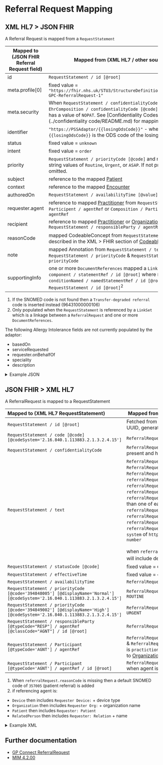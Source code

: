 # Referral Request Mapping

## XML HL7 > JSON FHIR

A Referral Request is mapped from a `RequestStatement`

| Mapped to (JSON FHIR Referral Request field) | Mapped from (XML HL7 / other source)                                                                                                                                                                                               |
|----------------------------------------------|------------------------------------------------------------------------------------------------------------------------------------------------------------------------------------------------------------------------------------|
| id                                           | `RequestStatement / id [@root]`                                                                                                                                                                                                    |
| meta.profile\[0]                             | fixed value = `"https://fhir.nhs.uk/STU3/StructureDefinition/CareConnect-GPC-ReferralRequest-1"`                                                                                                                                   |
| meta.security                                | When `RequestStatement / confidentialityCode [@code]` or `EhrComposition / confidentialityCode [@code]` is present and has a value of `NOPAT`. See [Confidentiality Codes](../confidentiality code/README.md) for mapping details. |
| identifier                                   | `"https://PSSAdaptor/{{losingOdsCode}}"` - where the `{{losingOdsCode}}` is the ODS code of the losing practice                                                                                                                    |
| status                                       | fixed value = `unknown`                                                                                                                                                                                                            |
| intent                                       | fixed value = `order`                                                                                                                                                                                                              |
| priority                                     | `RequestStatement / priorityCode [@code]` and mapped to string values of `Routine`, `Urgent`, or `ASAP`. If not present then it is omitted.                                                                                        |
| subject                                      | reference to the mapped [Patient](../patient/README.md)                                                                                                                                                                            |
| context                                      | reference to the mapped [Encounter](../encounters/README.md)                                                                                                                                                                       |
| authoredOn                                   | `RequestStatement / availabilityTime [@value]`                                                                                                                                                                                     |
| requester.agent                              | reference to mapped [Practitioner](../practitioners/README.md) from `RequestStatement / Participent / agentRef` or `Composition / Participent / agentRef`                                                                          |
| recipient                                    | reference to mapped [Practitioner](../practitioners/README.md) or [Organization](../organizations/README.md) from `RequestStatement / responsibleParty / agentRef`                                                                 |
| reasonCode                                   | mapped CodeableConcept from `RequestStatement / code` <sup>1</sup> as described in the XML > FHIR section of [Codeable Concept](../codeable%20concept/README.md)                                                                   |
| note                                         | mapped Annotation from `RequestStatement / text` & `RequestStatement / priorityCode` & `RequestStatement / priorityCode`                                                                                                           |
| supportingInfo                               | one or more `DocumentReferences` mapped a `LinkSet / component / statementRef / id [@root]` where `LinkSet / conditionNamed / namedStatementRef / id [@root]` references `RequestStatement / id [@root]`<sup>2</sup>               |

1.  If the SNOMED code is not found then a `Transfer-degraded referral` code is inserted instead (96431000000106)
2.  Only populated when the `RequestStatement` is referenced by a `LinkSet` which is a linkage between a 
    `ReferralRequest` and one or more `DocumentReferences`.

The following Allergy Intolerance fields are not currently populated by the adaptor:
- basedOn
- serviceRequested
- requester.onBehalfOf
- speciality
- description


<details>
    <summary>Example JSON</summary>

```
{
    "resourceType": "ReferralRequest",
    "id": "referral-request-id",
    "meta": {
        "profile": [
            "https://fhir.nhs.uk/STU3/StructureDefinition/CareConnect-GPC-ReferralRequest-1"
        ]
    },
    "identifier": [
        {
            "system": "https://PSSAdaptor/2167888433",
            "value": "referral-request-id"
        }
    ],
    "status": "unknown",
    "intent": "order",
    "priority": "routine",
    "subject": {
        "reference": "Patient/180b44bf-31d8-407b-b8ca-994a3f4a226c"
    },
    "context": {
        "reference": "Encounter/2485BC20-90B4-11EC-B1E5-0800200C9A66"
    },
    "authoredOn": "2010-01-01T12:30:00+00:00",
    "requester": {
        "agent": {
            "reference": "Practitioner/58341512-03F3-4C8E-B41C-A8FCA3886BBB"
        }
    },
    "recipient": [
        {
            "reference": "Practitioner/B8CA3710-4D1C-11E3-9E6B-010000001205"
        }
    ],
    "reasonCode": [
        {
            "coding": [
                {
                    "extension": [
                        {
                            "url": "https://fhir.nhs.uk/STU3/StructureDefinition/Extension-coding-sctdescid",
                            "extension": [
                                {
                                    "url": "descriptionDisplay",
                                    "valueString": "Reason Code 1"
                                }
                            ]
                        }
                    ],
                    "system": "http://snomed.info/sct",
                    "code": "183885007",
                    "display": "Private referral to obstetrician"
                }
            ],
            "text": "Reason Code 1"
        }
    ],
    "supportingInfo": [
        {
            "reference": "DocumentReference/BFBF038A-F142-4C67-B05B-D155E2C89990"
        },
        {
            "reference": "DocumentReference/6DC83A17-4DFD-4C1C-A452-45F8F8A8FBA1"
        }
    ],
    "note": [
        {
            "text": "Priority: Routine"
        },
        {
            "text": "Action Date: 2005-04-06"
        },
        {
            "text": "Test request statement text\n                                                            New line\n                                                        "
        }
    ]
}
```
</details>

## JSON FHIR > XML HL7

A ReferralRequest is mapped to a RequestStatement

| Mapped to (XML HL7 RequestStatement)                                                                                         | Mapped from (JSON FHIR / other source )                                                                                                                                                                                                                                                                                                                                                                                                                                                                                                                                                    |
|:-----------------------------------------------------------------------------------------------------------------------------|--------------------------------------------------------------------------------------------------------------------------------------------------------------------------------------------------------------------------------------------------------------------------------------------------------------------------------------------------------------------------------------------------------------------------------------------------------------------------------------------------------------------------------------------------------------------------------------------|
| `RequestStatement / id [@root]`                                                                                              | Fetched from resource ID or, if not valid UUID, generated by the Adaptor                                                                                                                                                                                                                                                                                                                                                                                                                                                                                                                   |
| `RequestStatement / code [@code] [@codeSystem='2.16.840.1.113883.2.1.3.2.4.15']`                                             | `ReferralRequest.reasonCode` <sup>1</sup>                                                                                                                                                                                                                                                                                                                                                                                                                                                                                                                                                  |
| `RequestStatement / confidentialityCode`                                                                                     | `ReferralRequest.meta.security[@code]` is present and has a value of `NOPAT`                                                                                                                                                                                                                                                                                                                                                                                                                                                                                                               |
| `RequestStatement / text`                                                                                                    | `ReferralRequest.description` & `ReferralRequest.note` & `ReferralRequest.speciality` & `referralRequest.serviceRequested` & `referralRequest.supportingInfo`.  <br/>`referralRequest.reasonCode` or `referralRequest.Recipient.name` when more than one of each.  <br/>`referralRequest.Priority` when `referralRequest.priority` is `ASAP`.  <br/>`referralRequest.identifier.value` when `referralRequest.identifer` contains a `system` of `https://fhir.nhs.uk/Id/ubr-number`  <br/><br/>when `referralRequest.requester` is present will include details from this type <sup>2</sup> |
| `RequestStatement / statusCode [@code]`                                                                                      | fixed value = `Complete`                                                                                                                                                                                                                                                                                                                                                                                                                                                                                                                                                                   |
| `RequestStatement / effectiveTime`                                                                                           | fixed value = `<center nullFlavor="NI">`                                                                                                                                                                                                                                                                                                                                                                                                                                                                                                                                                   |
| `RequestStatement / availabilityTime`                                                                                        | `ReferralRequest.authoredOn`                                                                                                                                                                                                                                                                                                                                                                                                                                                                                                                                                               |
| `RequestStatement / priorityCode [@code='394848005'] [@displayName='Normal'] [@codeSystem='2.16.840.1.113883.2.1.3.2.4.15']` | `ReferralRequest.priority` when `priority` = `ROUTINE`                                                                                                                                                                                                                                                                                                                                                                                                                                                                                                                                     |
| `RequestStatement / priorityCode [@code='394849002'] [@displayName='High'] [@codeSystem='2.16.840.1.113883.2.1.3.2.4.15']`   | `ReferralRequest.priority` when `priority` = `URGENT`                                                                                                                                                                                                                                                                                                                                                                                                                                                                                                                                      |
| `RequestStatement / responsibleParty [@typeCode="RESP"] / agentRef [@classCode="AGNT"] / id [@root]`                         | `ReferralRequest.recipient.agentref.id`                                                                                                                                                                                                                                                                                                                                                                                                                                                                                                                                                    |
| `RequestStatement / Participant [@typeCode='AGNT'] / agentRef `                                                              | `ReferralRequest.requester.agent.reference` & `ReferralRequest.onBehalfOf`  when agent is `practictioner` and `onBehalfOf` is reference to [Organization](../organizations/README.md)                                                                                                                                                                                                                                                                                                                                                                                                      |
| `RequestStatement / Participant [@typeCode='AGNT'] / agentRef / id [@root]`                                                  | `ReferralRequest.requester.agent.reference` when agent is `practictioner`                                                                                                                                                                                                                                                                                                                                                                                                                                                                                                                  |

1. When `referralRequest.reasonCode` is missing then a default SNOMED code of `357005` (patient referral) is added
2. if referencing agent is:
* `Device` then includes `Requester Device:` + device type
* `Organization` then includes `Requester Org:` + organization name
* `Patient` then includes `Requester: Patient`
* `RelatedPerson` then includes `Requester: Relation` + name


<details><summary>Example XML</summary>

```
<component typeCode="COMP">
    <RequestStatement classCode="OBS" moodCode="RQO">
        <id root="B4303C92-4D1C-11E3-A2DD-010000000161" />
        <code code="8HV6." codeSystem="2.16.840.1.113883.2.1.3.2.4.14" displayName="Reason Code">
            <translation code="183885007" codeSystem="2.16.840.1.113883.2.1.3.2.4.15"
                displayName="Reason Code 1" />
            <translation code="8HV6.00" codeSystem="2.16.840.1.113883.2.1.6.2"
                displayName="Reason Code 2" />
        </code>
        <text>Test request statement text</text>
        <statusCode code="COMPLETE" />
        <effectiveTime>
            <center value="20050406" nullFlavor="NI" />
        </effectiveTime>
        <availabilityTime value="20100101123000" />
        <confidentialityCode code="NOPAT" 
            codeSystem="2.16.840.1.113883.4.642.3.47" 
            displayName="no disclosure to patient, family or caregivers without attending provider's authorization" />
        <priorityCode code="394848005" displayName="Normal"
            codeSystem="2.16.840.1.113883.2.1.3.2.4.15">
            <originalText>Routine</originalText>
        </priorityCode>
        <responsibleParty typeCode="RESP">
            <agentRef classCode="AGNT">
                <id root="B8CA3710-4D1C-11E3-9E6B-010000001205" />
            </agentRef>
        </responsibleParty>
        <Participant typeCode="PPRF" contextControlCode="OP">
            <agentRef classCode="AGNT">
                <id root="58341512-03F3-4C8E-B41C-A8FCA3886BBB" />
            </agentRef>
        </Participant>
    </RequestStatement>
</component>
```
</details>

## Further documentation

- [GP Connect ReferralRequest](https://developer.nhs.uk/apis/gpconnect-1-6-0/accessrecord_structured_development_referralrequest.html)
- [MIM 4.2.00](https://data.developer.nhs.uk/dms/mim/4.2.00/Index.htm)
